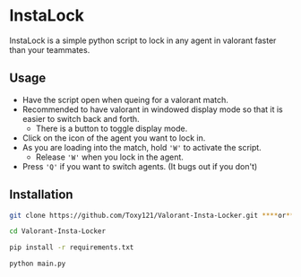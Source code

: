 # InstaLock
InstaLock is a simple python script to lock in any agent in valorant faster than your teammates.

## Usage
- Have the script open when queing for a valorant match.
- Recommended to have valorant in windowed display mode so that it is easier to switch back and forth.
  - There is a button to toggle display mode. 
- Click on the icon of the agent you want to lock in.
- As you are loading into the match, hold `'W'` to activate the script.
  - Release `'W'` when you lock in the agent.
- Press `'Q'` if you want to switch agents. (It bugs out if you don't)
## Installation
```sh
git clone https://github.com/Toxy121/Valorant-Insta-Locker.git ****or**** Download ZIP

cd Valorant-Insta-Locker

pip install -r requirements.txt

python main.py
```
